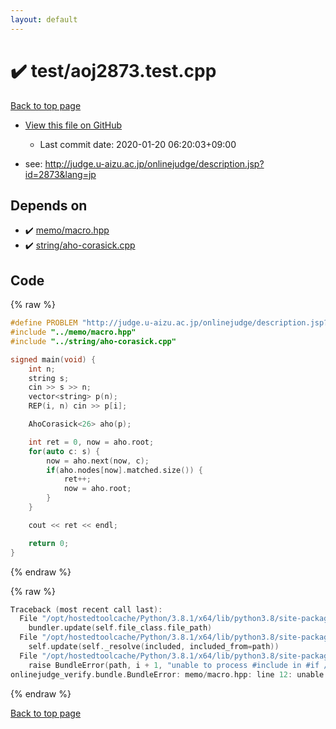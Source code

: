 ```yaml
---
layout: default
---
```


<!-- mathjax config similar to math.stackexchange -->
<script type="text/javascript" async
  src="https://cdnjs.cloudflare.com/ajax/libs/mathjax/2.7.5/MathJax.js?config=TeX-MML-AM_CHTML">
</script>
<script type="text/x-mathjax-config">
  MathJax.Hub.Config({
    TeX: { equationNumbers: { autoNumber: "AMS" }},
    tex2jax: {
      inlineMath: [ ['$','$'] ],
      processEscapes: true
    },
    "HTML-CSS": { matchFontHeight: false },
    displayAlign: "left",
    displayIndent: "2em"
  });
</script>

<script type="text/javascript" src="https://cdnjs.cloudflare.com/ajax/libs/jquery/3.4.1/jquery.min.js"></script>
<script src="https://cdn.jsdelivr.net/npm/jquery-balloon-js@1.1.2/jquery.balloon.min.js" integrity="sha256-ZEYs9VrgAeNuPvs15E39OsyOJaIkXEEt10fzxJ20+2I=" crossorigin="anonymous"></script>
<script type="text/javascript" src="../../assets/js/copy-button.js"></script>
<link rel="stylesheet" href="../../assets/css/copy-button.css" />


# :heavy_check_mark: test/aoj2873.test.cpp

<a href="../../index.html">Back to top page</a>

* <a href="{{ site.github.repository_url }}/blob/master/test/aoj2873.test.cpp">View this file on GitHub</a>
    - Last commit date: 2020-01-20 06:20:03+09:00


* see: <a href="http://judge.u-aizu.ac.jp/onlinejudge/description.jsp?id=2873&lang=jp">http://judge.u-aizu.ac.jp/onlinejudge/description.jsp?id=2873&lang=jp</a>


## Depends on

* :heavy_check_mark: <a href="../../library/memo/macro.hpp.html">memo/macro.hpp</a>
* :heavy_check_mark: <a href="../../library/string/aho-corasick.cpp.html">string/aho-corasick.cpp</a>


## Code

<a id="unbundled"></a>
{% raw %}
```cpp
#define PROBLEM "http://judge.u-aizu.ac.jp/onlinejudge/description.jsp?id=2873&lang=jp"
#include "../memo/macro.hpp"
#include "../string/aho-corasick.cpp"

signed main(void) {
    int n;
    string s;
    cin >> s >> n;
    vector<string> p(n);
    REP(i, n) cin >> p[i];

    AhoCorasick<26> aho(p);

    int ret = 0, now = aho.root;
    for(auto c: s) {
        now = aho.next(now, c);
        if(aho.nodes[now].matched.size()) {
            ret++;
            now = aho.root;
        }
    }

    cout << ret << endl;

    return 0;
}
```
{% endraw %}

<a id="bundled"></a>
{% raw %}
```cpp
Traceback (most recent call last):
  File "/opt/hostedtoolcache/Python/3.8.1/x64/lib/python3.8/site-packages/onlinejudge_verify/docs.py", line 340, in write_contents
    bundler.update(self.file_class.file_path)
  File "/opt/hostedtoolcache/Python/3.8.1/x64/lib/python3.8/site-packages/onlinejudge_verify/bundle.py", line 154, in update
    self.update(self._resolve(included, included_from=path))
  File "/opt/hostedtoolcache/Python/3.8.1/x64/lib/python3.8/site-packages/onlinejudge_verify/bundle.py", line 153, in update
    raise BundleError(path, i + 1, "unable to process #include in #if / #ifdef / #ifndef other than include guards")
onlinejudge_verify.bundle.BundleError: memo/macro.hpp: line 12: unable to process #include in #if / #ifdef / #ifndef other than include guards

```
{% endraw %}

<a href="../../index.html">Back to top page</a>

